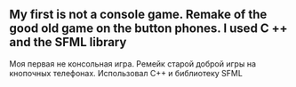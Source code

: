 My first is not a console game. Remake of the good old game on the button phones. I used C ++ and the SFML library
----------------------------------------------
Моя первая не консольная игра. Ремейк старой доброй игры на кнопочных телефонах.
Использовал C++ и библиотеку SFML
